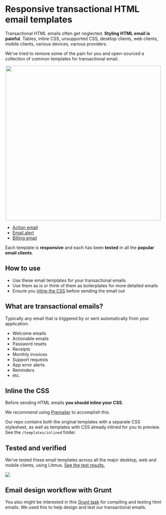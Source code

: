 # Responsive transactional HTML email templates

Transactional HTML emails often get neglected. **Styling HTML email is painful**. Tables, inline CSS, unsupported CSS, desktop clients, web clients, mobile clients, various devices, various providers.

We’ve tried to remove some of the pain for you and open-sourced a collection of common templates for transactional email.

<p align="center"><img src="https://mailgun.ghost.io/content/images/2014/Aug/icons.png" width="500"></p>

* [Action email](http://mailgun.github.io/transactional-email-templates/action.html)
* [Email alert](http://mailgun.github.io/transactional-email-templates/alert.html)
* [Billing email](http://mailgun.github.io/transactional-email-templates/billing.html)

Each template is **responsive** and each has been **tested** in all the **popular email clients**.

## How to use

* Use these email templates for your transactional emails
* Use them as is or think of them as boilerplates for more detailed emails
* Ensure you [inline the CSS](#inline-the-css) before sending the email out

## What are transactional emails?

Typically any email that is triggered by or sent automatically from your application.

* Welcome emails
* Actionable emails
* Password resets
* Receipts
* Monthly invoices
* Support requests
* App error alerts
* Reminders
* etc.

## Inline the CSS

Before sending HTML emails **you should inline your CSS**.

We recommend using [Premailer](http://premailer.dialect.ca/) to accomplish this.

Our repo contains both the original templates with a separate CSS stylesheet, as well as templates with CSS already inlined for you to preview. See the `/templates/inlined` folder.

## Tested and verified

We’ve tested these email templates across all the major desktop, web and mobile clients, using Litmus. [See the test results.](https://litmus.com/pub/3a573b5/screenshots)

<img src="http://i.imgur.com/eX9fYwL.png">

## Email design workflow with Grunt

You also might be interested in this [Grunt task](https://github.com/leemunroe/grunt-email-design)  for compiling and testing html emails. We used this to help design and test our transactional emails.
